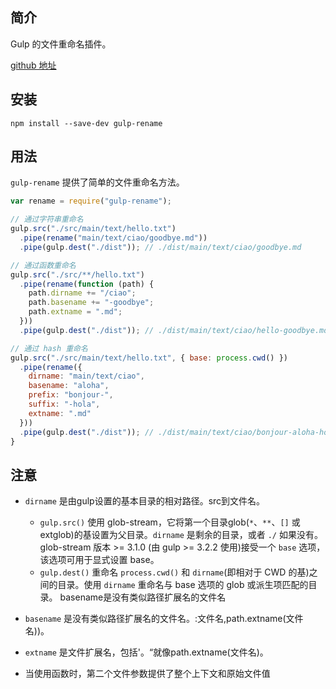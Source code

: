 ## 简介

Gulp 的文件重命名插件。

[github 地址](https://github.com/hparra/gulp-rename)

## 安装

```
npm install --save-dev gulp-rename
```

## 用法

`gulp-rename` 提供了简单的文件重命名方法。

```js
var rename = require("gulp-rename");

// 通过字符串重命名
gulp.src("./src/main/text/hello.txt")
  .pipe(rename("main/text/ciao/goodbye.md"))
  .pipe(gulp.dest("./dist")); // ./dist/main/text/ciao/goodbye.md

// 通过函数重命名
gulp.src("./src/**/hello.txt")
  .pipe(rename(function (path) {
    path.dirname += "/ciao";
    path.basename += "-goodbye";
    path.extname = ".md";
  }))
  .pipe(gulp.dest("./dist")); // ./dist/main/text/ciao/hello-goodbye.md

// 通过 hash 重命名
gulp.src("./src/main/text/hello.txt", { base: process.cwd() })
  .pipe(rename({
    dirname: "main/text/ciao",
    basename: "aloha",
    prefix: "bonjour-",
    suffix: "-hola",
    extname: ".md"
  }))
  .pipe(gulp.dest("./dist")); // ./dist/main/text/ciao/bonjour-aloha-hola.md
}
```

## 注意

* `dirname` 是由gulp设置的基本目录的相对路径。src到文件名。
  * `gulp.src()` 使用 glob-stream，它将第一个目录glob\(`*`、`**`、`[]` 或 extglob\)的基设置为父目录。`dirname` 是剩余的目录，或者 `./` 如果没有。glob-stream 版本 &gt;= 3.1.0 \(由 gulp &gt;= 3.2.2 使用\)接受一个 `base` 选项，该选项可用于显式设置 base。
  * `gulp.dest()` 重命名 `process.cwd()` 和 `dirname`\(即相对于 CWD 的基\)之间的目录。使用 `dirname` 重命名与 base 选项的 glob 或派生项匹配的目录。
    basename是没有类似路径扩展名的文件名

* `basename` 是没有类似路径扩展名的文件名。:文件名,path.extname\(文件名\)\)。

* `extname` 是文件扩展名，包括'。“就像path.extname\(文件名\)。

* 当使用函数时，第二个文件参数提供了整个上下文和原始文件值



